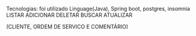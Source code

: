 Tecnologias: foi utilizado Linguage(Java), Spring boot, postgres, insomnia
 LISTAR
ADICIONAR 
DELETAR 
BUSCAR 
ATUALIZAR

(CLIENTE, ORDEM DE SERVICO E COMENTÁRIO)
